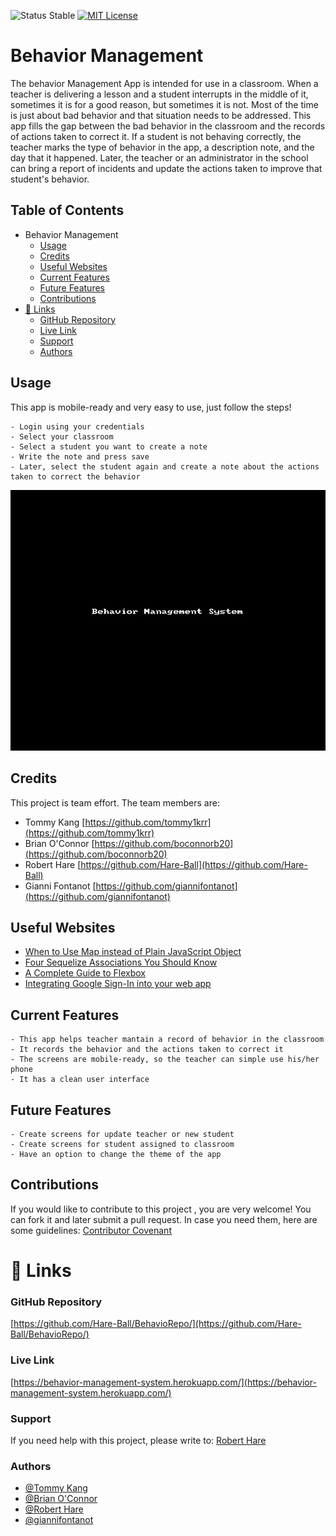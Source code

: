 
![Status Stable](https://img.shields.io/badge/Status-Stable-blue)
[![MIT License](https://img.shields.io/badge/License-MIT%20License-brightgreen)](https://github.com/tterb/atomic-design-ui/blob/master/LICENSEs)
# Behavior Management
The behavior Management App is intended for use in a classroom. When a teacher is delivering a lesson and a student interrupts in the middle of it, sometimes it is for a good reason, but sometimes it is not. Most of the time is just about bad behavior and that situation needs to be addressed. This app fills the gap between the bad behavior in the classroom and the records of actions taken to correct it. If a student is not behaving correctly, the teacher marks the type of behavior in the app, a description note, and the day that it happened. Later, the teacher or an administrator in the school can bring a report of incidents and update the actions taken to improve that student's behavior.  

## Table of Contents
- Behavior Management
  * [Usage](#usage)
  * [Credits](#credits)
  * [Useful Websites](#useful-websites)
  * [Current Features](#current-features)
  * [Future Features](#future-features)
  * [Contributions](#contributions)
- [🔗 Links](#---links)
    + [GitHub Repository](#github-repository)
    + [Live Link](#live-link)
    + [Support](#support)
    + [Authors](#authors)

## Usage
This app is mobile-ready and very easy to use, just follow the steps!
``````
- Login using your credentials
- Select your classroom
- Select a student you want to create a note
- Write the note and press save
- Later, select the student again and create a note about the actions taken to correct the behavior
``````
![behavior-management.gif](./assets/behavior-management.gif)

## Credits
This project is team effort. The team members are:
- Tommy Kang [https://github.com/tommy1krr](https://github.com/tommy1krr) 
- Brian O'Connor [https://github.com/boconnorb20](https://github.com/boconnorb20) 
- Robert Hare [https://github.com/Hare-Ball](https://github.com/Hare-Ball) 
- Gianni Fontanot [https://github.com/giannifontanot](https://github.com/giannifontanot) 


## Useful Websites
 - [When to Use Map instead of Plain JavaScript Object](https://dmitripavlutin.com/maps-vs-plain-objects-javascript/) 
 - [Four Sequelize Associations You Should Know](https://javascript.plainenglish.io/four-sequelize-associations-you-should-know-415d8d413e1e) 
 - [A Complete Guide to Flexbox](https://css-tricks.com/snippets/css/a-guide-to-flexbox/) 
 - [Integrating Google Sign-In into your web app](https://developers.google.com/identity/sign-in/web/sign-in)
 
## Current Features
````````````````````````
- This app helps teacher mantain a record of behavior in the classroom
- It records the behavior and the actions taken to correct it
- The screens are mobile-ready, so the teacher can simple use his/her phone
- It has a clean user interface
````````````````````````
## Future Features
````````````````````````
- Create screens for update teacher or new student
- Create screens for student assigned to classroom
- Have an option to change the theme of the app
````````````````````````
## Contributions
If you would like to contribute to this project , you are very welcome! You can fork it and later submit a pull request. 
In case you need them, here are some guidelines: [Contributor Covenant](https://www.contributor-covenant.org/)
# 🔗 Links
### GitHub Repository
[https://github.com/Hare-Ball/BehavioRepo/](https://github.com/Hare-Ball/BehavioRepo/)
### Live Link
[https://behavior-management-system.herokuapp.com/](https://behavior-management-system.herokuapp.com/)
### Support
If you need help with this project, please write to: [Robert Hare](https://www.linkedin.com/in/robert-hare-b2b87441/)
### Authors
 - [@Tommy Kang](https://github.com/tommy1krr) 
 - [@Brian O'Connor](https://github.com/boconnorb20) 
 - [@Robert Hare](https://github.com/Hare-Ball) 
 - [@giannifontanot](https://www.github.com/giannifontanot)
